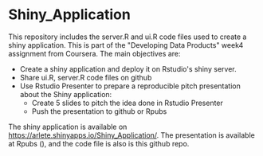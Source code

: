 # Shiny_Application


This repository includes the server.R and ui.R code files used to create a shiny application.
This is part of the "Developing Data Products" week4 assignment from Coursera. The main objectives are:
- Create a shiny application and deploy it on Rstudio's shiny server.
- Share ui.R, server.R code files on github
- Use Rstudio Presenter to prepare a reproducible pitch presentation about the Shiny application:
  - Create 5 slides to pitch the idea done in Rstudio Presenter
  - Push the presentation to github or Rpubs
  
The shiny application is available on https://arlete.shinyapps.io/Shiny_Application/.
The presentation is available at Rpubs (), and the code file is also is this github repo.


